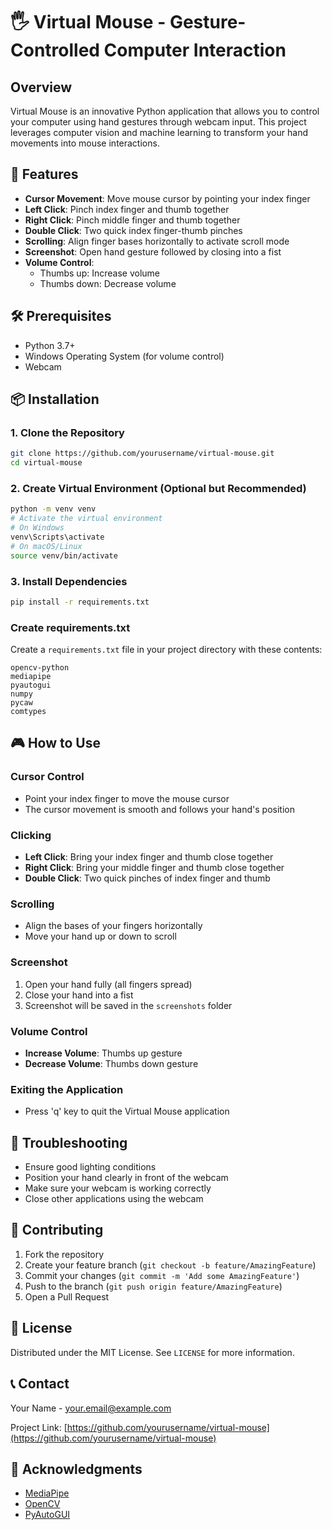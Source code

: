 # 🖐️ Virtual Mouse - Gesture-Controlled Computer Interaction

## Overview
Virtual Mouse is an innovative Python application that allows you to control your computer using hand gestures through webcam input. This project leverages computer vision and machine learning to transform your hand movements into mouse interactions.

## 🚀 Features
- **Cursor Movement**: Move mouse cursor by pointing your index finger
- **Left Click**: Pinch index finger and thumb together
- **Right Click**: Pinch middle finger and thumb together
- **Double Click**: Two quick index finger-thumb pinches
- **Scrolling**: Align finger bases horizontally to activate scroll mode
- **Screenshot**: Open hand gesture followed by closing into a fist
- **Volume Control**: 
  - Thumbs up: Increase volume
  - Thumbs down: Decrease volume

## 🛠️ Prerequisites
- Python 3.7+
- Windows Operating System (for volume control)
- Webcam

## 📦 Installation

### 1. Clone the Repository
```bash
git clone https://github.com/yourusername/virtual-mouse.git
cd virtual-mouse
```

### 2. Create Virtual Environment (Optional but Recommended)
```bash
python -m venv venv
# Activate the virtual environment
# On Windows
venv\Scripts\activate
# On macOS/Linux
source venv/bin/activate
```

### 3. Install Dependencies
```bash
pip install -r requirements.txt
```

### Create requirements.txt
Create a `requirements.txt` file in your project directory with these contents:
```
opencv-python
mediapipe
pyautogui
numpy
pycaw
comtypes
```

## 🎮 How to Use

### Cursor Control
- Point your index finger to move the mouse cursor
- The cursor movement is smooth and follows your hand's position

### Clicking
- **Left Click**: Bring your index finger and thumb close together
- **Right Click**: Bring your middle finger and thumb close together
- **Double Click**: Two quick pinches of index finger and thumb

### Scrolling
- Align the bases of your fingers horizontally
- Move your hand up or down to scroll

### Screenshot
1. Open your hand fully (all fingers spread)
2. Close your hand into a fist
3. Screenshot will be saved in the `screenshots` folder

### Volume Control
- **Increase Volume**: Thumbs up gesture
- **Decrease Volume**: Thumbs down gesture

### Exiting the Application
- Press 'q' key to quit the Virtual Mouse application

## 🔧 Troubleshooting
- Ensure good lighting conditions
- Position your hand clearly in front of the webcam
- Make sure your webcam is working correctly
- Close other applications using the webcam

## 🤝 Contributing
1. Fork the repository
2. Create your feature branch (`git checkout -b feature/AmazingFeature`)
3. Commit your changes (`git commit -m 'Add some AmazingFeature'`)
4. Push to the branch (`git push origin feature/AmazingFeature`)
5. Open a Pull Request

## 📝 License
Distributed under the MIT License. See `LICENSE` for more information.

## 📞 Contact
Your Name - your.email@example.com

Project Link: [https://github.com/yourusername/virtual-mouse](https://github.com/yourusername/virtual-mouse)

## 🙏 Acknowledgments
- [MediaPipe](https://mediapipe.dev/)
- [OpenCV](https://opencv.org/)
- [PyAutoGUI](https://pyautogui.readthedocs.io/)
